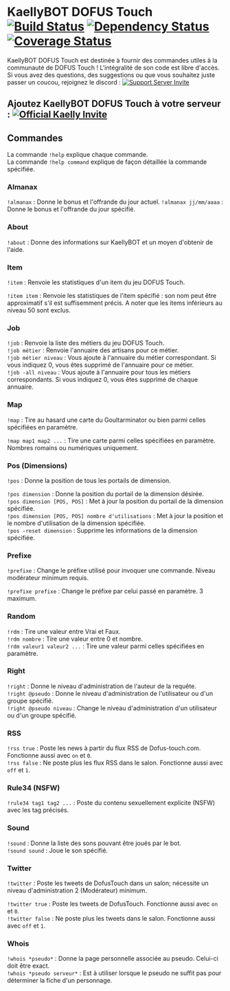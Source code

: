 # KaellyBOT DOFUS Touch[![Build Status](https://travis-ci.org/Kaysoro/KaellyBot.svg?branch=master)](https://travis-ci.org/Kaysoro/KaellyBot) [![Dependency Status](https://www.versioneye.com/user/projects/587eb975452b8300313609ee/badge.svg?style=flat)](https://www.versioneye.com/user/projects/587eb975452b8300313609ee) [![Coverage Status](https://coveralls.io/repos/github/Kaysoro/KaellyBot/badge.svg?branch=master)](https://coveralls.io/github/Kaysoro/KaellyBot?branch=master)
KaellyBOT DOFUS Touch est destinée à fournir des commandes utiles à la communauté de DOFUS Touch ! L'intégralité de son code est libre d'accès. Si vous avez des questions, des suggestions ou que vous souhaitez juste passer un coucou, rejoignez le discord : [![Support Server Invite](https://img.shields.io/badge/Join-KaellyBOT%20Support-7289DA.svg?style=flat)](https://discord.gg/CyJCFDk)

## Ajoutez KaellyBOT DOFUS Touch à votre serveur : [![Official Kaelly Invite](https://img.shields.io/badge/Add-KaellyBOT-0199FE.svg?style=flat)](https://discordapp.com/oauth2/authorize?&client_id=323396178341265408&scope=bot)

## Commandes

La commande `!help` explique chaque commande.  
La commande `!help command` explique de façon détaillée la commande spécifiée.  

### Almanax

`!almanax` : Donne le bonus et l'offrande du jour actuel.
`!almanax jj/mm/aaaa` : Donne le bonus et l'offrande du jour spécifié.

### About

`!about` : Donne des informations sur KaellyBOT et un moyen d'obtenir de l'aide.

### Item

`!item` : Renvoie les statistiques d'un item du jeu DOFUS Touch.  

`!item item` : Renvoie les statistiques de l'item spécifié : son nom peut être approximatif s'il est suffisemment précis. A noter que les items inférieurs au niveau 50 sont exclus.  

### Job

`!job` : Renvoie la liste des métiers du jeu DOFUS Touch.  
`!job métier` : Renvoie l'annuaire des artisans pour ce métier.  
`!job métier niveau` : Vous ajoute à l'annuaire du métier correspondant. Si vous indiquez 0, vous êtes supprimé de l'annuaire pour ce métier.  
`!job -all niveau` : Vous ajoute à l'annuaire pour tous les métiers correspondants. Si vous indiquez 0, vous êtes supprimé de chaque annuaire.  

### Map

`!map` : Tire au hasard une carte du Goultarminator ou bien parmi celles spécifiées en paramètre.  

`!map map1 map2 ...` : Tire une carte parmi celles spécifiées en paramètre. Nombres romains ou numériques uniquement.  

### Pos (Dimensions)

`!pos` : Donne la position de tous les portails de dimension.  

`!pos dimension` : Donne la position du portail de la dimension désirée.  
`!pos dimension [POS, POS]` : Met à jour la position du portail de la dimension spécifiée.  
`!pos dimension [POS, POS] nombre d'utilisations` : Met à jour la position et le nombre d'utilisation de la dimension spécifiée.  
`!pos -reset dimension` : Supprime les informations de la dimension spécifiée.  

### Prefixe

`!prefixe` : Change le préfixe utilisé pour invoquer une commande. Niveau modérateur minimum requis.  

`!prefixe prefixe` : Change le préfixe par celui passé en paramètre. 3 maximum.  

### Random

`!rdm` : Tire une valeur entre Vrai et Faux.  
`!rdm nombre` : Tire une valeur entre 0 et nombre.  
`!rdm valeur1 valeur2 ...` : Tire une valeur parmi celles spécifiées en paramètre.  

### Right

`!right` : Donne le niveau d'administration de l'auteur de la requête.  
`!right @pseudo` : Donne le niveau d'administration de l'utilisateur ou d'un groupe spécifié.  
`!right @pseudo niveau` : Change le niveau d'administration d'un utilisateur ou d'un groupe spécifié.  

### RSS

`!rss true` : Poste les news à partir du flux RSS de Dofus-touch.com. Fonctionne aussi avec `on` et `0`.  
`!rss false` : Ne poste plus les flux RSS dans le salon. Fonctionne aussi avec `off` et `1`.  

### Rule34 (NSFW)

`!rule34 tag1 tag2 ...` : Poste du contenu sexuellement explicite (NSFW) avec les tag précisés.  

### Sound

`!sound` : Donne la liste des sons pouvant être joués par le bot.  
`!sound sound` : Joue le son spécifié.  

### Twitter

`!twitter` : Poste les tweets de DofusTouch dans un salon; nécessite un niveau d'administration 2 (Modérateur) minimum.  

`!twitter true` : Poste les tweets de DofusTouch. Fonctionne aussi avec `on` et `0`.  
`!twitter false` : Ne poste plus les tweets dans le salon. Fonctionne aussi avec `off` et `1`.  

### Whois

`!whois *pseudo*` : Donne la page personnelle associée au pseudo. Celui-ci doit être exact.  
`!whois *pseudo serveur*` : Est à utiliser lorsque le pseudo ne suffit pas pour déterminer la fiche d'un personnage.  
